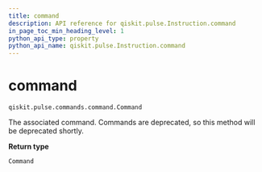 ```yaml
---
title: command
description: API reference for qiskit.pulse.Instruction.command
in_page_toc_min_heading_level: 1
python_api_type: property
python_api_name: qiskit.pulse.Instruction.command
---
```


# command

<span id="qiskit.pulse.Instruction.command" />

`qiskit.pulse.commands.command.Command`

The associated command. Commands are deprecated, so this method will be deprecated shortly.

**Return type**

`Command`

